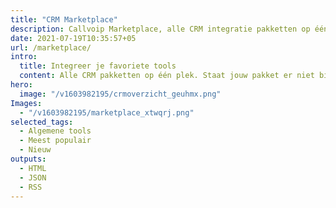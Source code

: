 ```yaml
---
title: "CRM Marketplace"
description: Callvoip Marketplace, alle CRM integratie pakketten op één plek!
date: 2021-07-19T10:35:57+05
url: /marketplace/
intro:
  title: Integreer je favoriete tools
  content: Alle CRM pakketten op één plek. Staat jouw pakket er niet bij? Neem <a href="/contact/">contact</a> op voor de mogelijkheden.
hero:
  image: "/v1603982195/crmoverzicht_geuhmx.png"
Images:
  - "/v1603982195/marketplace_xtwqrj.png"
selected_tags:
  - Algemene tools
  - Meest populair
  - Nieuw
outputs:
  - HTML
  - JSON
  - RSS
---
```

